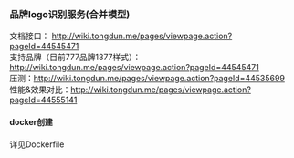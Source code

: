 ### 品牌logo识别服务(合并模型)
文档接口： http://wiki.tongdun.me/pages/viewpage.action?pageId=44545471 \
支持品牌（目前777品牌1377样式）：http://wiki.tongdun.me/pages/viewpage.action?pageId=44545471 \
压测：http://wiki.tongdun.me/pages/viewpage.action?pageId=44535699 \
性能&效果对比：http://wiki.tongdun.me/pages/viewpage.action?pageId=44555141
#### docker创建
详见Dockerfile


